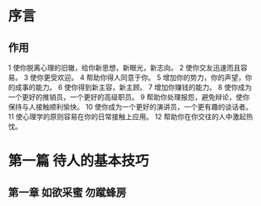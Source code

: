 # 序言
## 作用
1 使你脱离心理的旧辙，给你新思想，新眼光，新志向。 
2 使你交友迅速而且容易。
3 使你更受欢迎。
4 帮助你得人同意于你。 
5 增加你的势力，你的声望，你的成事的能力。 
6 使你得到新主容，新主顾。
7 增加你赚钱的能力。 
8 使你成为一个更好的推销员，一个更好的高级职员。 
9 帮助你处理报怨，避免辩论，使你保持与人接触顺利愉快。 
10 使你成为一个更好的演讲员，一个更有趣的谈话者。
11 使心理学的原则容易在你的日常接触上应用。
12 帮助你在你交往的人中激起热忱。

# 第一篇 待人的基本技巧
## 第一章 如欲采蜜 勿蹴蜂房